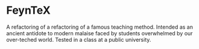 # FeynTeX
A refactoring of a refactoring of a famous teaching method. Intended as an ancient antidote to modern malaise faced by students overwhelmed by our over-teched world. Tested in a class at a public university.
